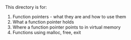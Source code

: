 This directory is for:
1. Function pointers - what they are and how to use them
2. What a function pointer holds
3. Where a function pointer points to in virtual memory
4. Functions using malloc, free, exit
